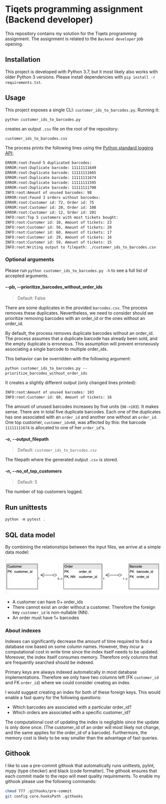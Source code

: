 

# Tiqets programming assignment (Backend developer)

This repository contains my solution for the Tiqets programming assignment. The assignment is related to the `Backend developer` job opening.

## Installation
This project is developed with Python 3.7, but it most likely also works with older Python 3 versions. Please install dependencies with `pip install -r requirements.txt`.

## Usage
This project exposes a single CLI: `customer_ids_to_barcodes.py`. Running it:
```
python customer_ids_to_barcodes.py
```
creates an output `.csv` file on the root of the repository:
```
customer_ids_to_barcodes.csv
```
The process prints the following lines using the [Python standard logging API:](https://docs.python.org/3/library/logging.html)

```
ERROR:root:Found 5 duplicated barcodes:
ERROR:root:Duplicate barcode: 11111111649
ERROR:root:Duplicate barcode: 11111111665
ERROR:root:Duplicate barcode: 11111111674
ERROR:root:Duplicate barcode: 11111111595
ERROR:root:Duplicate barcode: 11111111700
INFO:root:Amount of unused barcodes: 98
ERROR:root:Found 3 orders without barcodes:
ERROR:root:Customer id: 72, Order id: 75
ERROR:root:Customer id: 20, Order id: 108
ERROR:root:Customer id: 12, Order id: 201
INFO:root:Top 5 customers with most tickets bought:
INFO:root:Customer id: 10, Amount of tickets: 23
INFO:root:Customer id: 56, Amount of tickets: 20
INFO:root:Customer id: 60, Amount of tickets: 17
INFO:root:Customer id: 29, Amount of tickets: 16
INFO:root:Customer id: 59, Amount of tickets: 15
INFO:root:Writing output to filepath: ./customer_ids_to_barcodes.csv
```


### Optional arguments
Please run `python customer_ids_to_barcodes.py -h` to see a full list of accepted arguments.

#### --pb, --prioritize_barcodes_without_order_ids
> Default: False

There are some duplicates in the provided `barcodes.csv`. The process removes these duplicates. Nevertheless, we need to consider should we prioritize removing barcodes with an order_id or the ones without an order_id.

By default, the process removes duplicate barcodes without an order_id. The process assumes that a duplicate barcode has already been sold, and the empty duplicate is erroneous. This assumption will prevent erroneously associating a single barcode to multiple order_ids.

This behavior can be overridden with the following argument:
```
python customer_ids_to_barcodes.py --prioritize_barcodes_without_order_ids
```

It creates a slightly different output (only changed lines printed):
```
INFO:root:Amount of unused barcodes: 103
INFO:root:Customer id: 60, Amount of tickets: 16
```
The amount of unused barcodes increases by five units (`98->103`). It makes sense. There are in total five duplicate barcodes. Each one of the duplicates has one associated with an `order_id` and another one without an `order_id`. One top customer,  `customer_id=60`, was affected by this: the barcode `11111111674` is allocated to one of her `order_id`'s.

#### -o, --output_filepath

> Default: `customer_ids_to_barcodes.csv`

The filepath where the generated output `.csv` is stored.

#### -n, --no_of_top_customers

> Default: 5

The number of top customers logged.

## Run unittests

```python
python -m pytest .
```

## SQL data model
By combining the relationships between the input files, we arrive at a simple data model:

![SQL data model](https://github.com/nikked/didactic-waffle/blob/master/images/db_model.png)

* A customer can have 0+ order_ids
* There cannot exist an order without a customer. Therefore the foreign key `customer_id` is non-nullable (NN).
* An order must have 1+ barcodes

### About indexes
Indexes can significantly decrease the amount of time required to find a database row based on some column names. However, they incur a computational cost in write time since the index itself needs to be updated. Moreover, the index itself consumes memory. Therefore only columns that are frequently searched should be indexed.

Primary keys are always indexed automatically in most database implementations. Therefore we only have two columns left (FK `customer_id` and FK `order_id`) where we could consider creating an index.

I would suggest creating an index for both of these foreign keys. This would enable a fast query for the following questions:
* Which barcodes are associated with a particular order_id?
* Which orders are associated with a specific customer_id?

The computational cost of updating the index is negligible since the update is only done once. (The customer_id of an order will most likely not change, and the same applies for the order_id of a barcode). Furthermore, the memory cost is likely to be way smaller than the advantage of fast queries.


## Githook
I like to use a pre-commit githook that automatically runs unittests, pylint, mypy (type checker) and black (code formatter). The githook ensures that each commit made to the repo will meet quality requirements. To enable my githook please use the following commands:
```bash
chmod 777 .githooks/pre-commit
git config core.hooksPath .githooks
```
